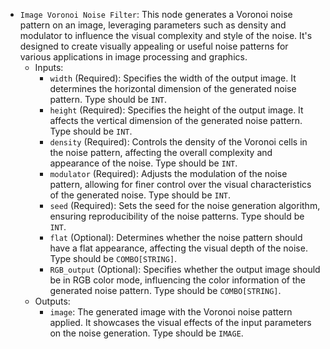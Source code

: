 - `Image Voronoi Noise Filter`: This node generates a Voronoi noise pattern on an image, leveraging parameters such as density and modulator to influence the visual complexity and style of the noise. It's designed to create visually appealing or useful noise patterns for various applications in image processing and graphics.
    - Inputs:
        - `width` (Required): Specifies the width of the output image. It determines the horizontal dimension of the generated noise pattern. Type should be `INT`.
        - `height` (Required): Specifies the height of the output image. It affects the vertical dimension of the generated noise pattern. Type should be `INT`.
        - `density` (Required): Controls the density of the Voronoi cells in the noise pattern, affecting the overall complexity and appearance of the noise. Type should be `INT`.
        - `modulator` (Required): Adjusts the modulation of the noise pattern, allowing for finer control over the visual characteristics of the generated noise. Type should be `INT`.
        - `seed` (Required): Sets the seed for the noise generation algorithm, ensuring reproducibility of the noise patterns. Type should be `INT`.
        - `flat` (Optional): Determines whether the noise pattern should have a flat appearance, affecting the visual depth of the noise. Type should be `COMBO[STRING]`.
        - `RGB_output` (Optional): Specifies whether the output image should be in RGB color mode, influencing the color information of the generated noise pattern. Type should be `COMBO[STRING]`.
    - Outputs:
        - `image`: The generated image with the Voronoi noise pattern applied. It showcases the visual effects of the input parameters on the noise generation. Type should be `IMAGE`.
